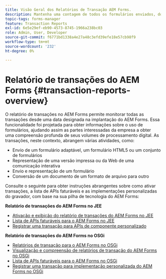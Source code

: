 ```yaml
---
title: Visão Geral dos Relatórios de Transação AEM Forms.
description: Mantenha uma contagem de todos os formulários enviados, documentos enviados, comunicação interativa renderizada, Documentos convertidos em um formato para outro e muito mais.
topic-tags: forms-manager
feature: Transaction Reports
exl-id: 6e5e29ef-eb90-4573-8745-1966a238bc03
role: Admin, User, Developer
source-git-commit: f6771bd1338a4e27a48c3efd39efe18e57cb98f9
workflow-type: tm+mt
source-wordcount: '232'
ht-degree: 0%

---
```


# Relatório de transações do AEM Forms {#transaction-reports-overview}

O relatório de transações no AEM Forms permite monitorar todas as transações desde uma data designada na implantação do AEM Forms. Essa funcionalidade foi projetada para obter informações sobre o uso de formulários, ajudando assim as partes interessadas da empresa a obter uma compreensão profunda de seus volumes de processamento digital. As transações, neste contexto, abrangem várias atividades, como:

* Envio de um formulário adaptável, um formulário HTML5 ou um conjunto de formulários
* Representação de uma versão impressa ou da Web de uma comunicação interativa
* Envio e representação de um formulário
* Conversão de um documento de um formato de arquivo para outro

Consulte o seguinte para obter instruções abrangentes sobre como ativar transações, a lista de APIs faturáveis e as implementações personalizadas do gravador, com base na sua pilha de tecnologia do AEM Forms:

**Relatório de transações do AEM Forms no JEE**

* [Ativação e exibição do relatório de transações do AEM Forms no JEE](/help/forms/using/transaction-report-overview-jee.md)
* [Lista de APIs faturáveis para o AEM Forms no JEE](/help/forms/using/transaction-reports-billable-apis-jee.md)
* [Registrar uma transação para APIs de componente personalizado](/help/forms/using/record-transaction-custom-component-jee.md)

**Relatório de transações do AEM Forms no OSGi**

* [Relatórios de transação para o AEM Forms no OSGi](/help/forms/using/transaction-reports-overview.md)
* [Visualização e compreensão de relatórios de transação do AEM Forms no OSGi](/help/forms/using/viewing-and-understanding-transaction-reports.md)
* [Lista de APIs faturáveis para o AEM Forms no OSGi](/help/forms/using/transaction-reports-billable-apis.md)
* [Registrar uma transação para implementação personalizada do AEM Forms no OSGi](/help/forms/using/record-transaction-custom-implementation.md)
